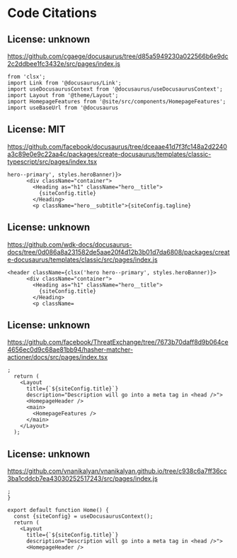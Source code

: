 # Code Citations

## License: unknown
https://github.com/cgaege/docusaurus/tree/d85a5949230a022566b6e9dc2c2ddbee1fc3432e/src/pages/index.js

```
from 'clsx';
import Link from '@docusaurus/Link';
import useDocusaurusContext from '@docusaurus/useDocusaurusContext';
import Layout from '@theme/Layout';
import HomepageFeatures from '@site/src/components/HomepageFeatures';
import useBaseUrl from '@docusaurus
```


## License: MIT
https://github.com/facebook/docusaurus/tree/dceaae41d7f3fc148a2d2240a3c89e0e9c22aa4c/packages/create-docusaurus/templates/classic-typescript/src/pages/index.tsx

```
hero--primary', styles.heroBanner)}>
      <div className="container">
        <Heading as="h1" className="hero__title">
          {siteConfig.title}
        </Heading>
        <p className="hero__subtitle">{siteConfig.tagline}
```


## License: unknown
https://github.com/wdk-docs/docusaurus-docs/tree/0d086a8a231582de5aae20f4d12b3b01d7da6808/packages/create-docusaurus/templates/classic/src/pages/index.js

```
<header className={clsx('hero hero--primary', styles.heroBanner)}>
      <div className="container">
        <Heading as="h1" className="hero__title">
          {siteConfig.title}
        </Heading>
        <p className=
```


## License: unknown
https://github.com/facebook/ThreatExchange/tree/7673b70daff8d9b064ce4656ec0d9c68ae81bb94/hasher-matcher-actioner/docs/src/pages/index.tsx

```
;
  return (
    <Layout
      title={`${siteConfig.title}`}
      description="Description will go into a meta tag in <head />">
      <HomepageHeader />
      <main>
        <HomepageFeatures />
      </main>
    </Layout>
  );
```


## License: unknown
https://github.com/vnanikalyan/vnanikalyan.github.io/tree/c938c6a7ff36cc3ba1cddcb7ea43030252517243/src/pages/index.js

```
;
}

export default function Home() {
  const {siteConfig} = useDocusaurusContext();
  return (
    <Layout
      title={`${siteConfig.title}`}
      description="Description will go into a meta tag in <head />">
      <HomepageHeader />
```

